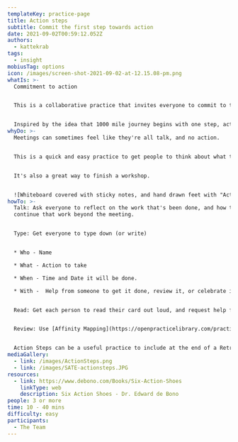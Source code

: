 ```yaml
---
templateKey: practice-page
title: Action steps
subtitle: Commit the first step towards action
date: 2021-09-02T00:59:12.052Z
authors:
  - kattekrab
tags:
  - insight
mobiusTag: options
icon: /images/screen-shot-2021-09-02-at-12.15.08-pm.png
whatIs: >-
  Commitment to action


  This is a collaborative practice that invites everyone to commit to taking a first step towards action.  


  Inspired by the idea that 1000 mile journey begins with one step, action steps gets people to think about the first step they will take to continue the work begun together today. Informed by De Bono's Action shoes.
whyDo: >-
  Meetings can sometimes feel like they're all talk, and no action.  


  This is a quick and easy practice to get people to think about what they will do next, and put words into action. 


  It's also a great way to finish a workshop.


  ![Whiteboard covered with sticky notes, and hand drawn feet with "Action Steps" written at the top](/images/actionsteps.png "Example of Action Steps in Action using sticky notes.")
howTo: >-
  Talk: Ask everyone to reflect on the work that's been done, and how they might
  continue that work beyond the meeting.


  Type: Get everyone to type down (or write) 


  * Who - Name

  * What - Action to take

  * When - Time and Date it will be done.

  * With -  Help from someone to get it done, review it, or celebrate it!


  Read: Get each person to read their card out loud, and request help from someone in the room


  Review: Use [Affinity Mapping](https://openpracticelibrary.com/practice/affinity-mapping/) to cluster and summarise action steps, or if there's a lot of actions to take, perhaps vote to prioritise what the group sees as most important to start with.


  Action Steps can be a useful practice to include at the end of a Retrospective, or following any activity that's generated a lot of ideas, and people want a clear idea of where to start, or what to do next.
mediaGallery:
  - link: /images/ActionSteps.png
  - link: /images/SATE-actionsteps.JPG
resources:
  - link: https://www.debono.com/Books/Six-Action-Shoes
    linkType: web
    description: Six Action Shoes - Dr. Edward de Bono
people: 3 or more
time: 10 - 40 mins
difficulty: easy
participants:
  - The Team
---
```

